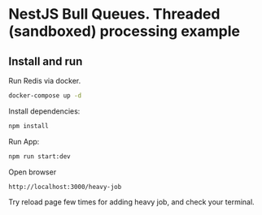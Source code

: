# NestJS Bull Queues. Threaded (sandboxed) processing example

## Install and run

Run Redis via docker.

```bash
docker-compose up -d
```

Install dependencies:

```bash
npm install
```

Run App:

```bash
npm run start:dev
```

Open browser

```
http://localhost:3000/heavy-job
```

Try reload page few times for adding heavy job, and check your terminal.
